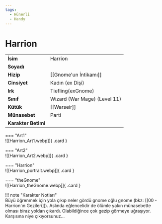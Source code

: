 ```yaml
---
tags:
  - Hünerli
  - Handy
---  
```

# Harrion   
  
<div class="grid" markdown>  
  
|  |  |  
|---|---|  
| **İsim** | Harrion |  
| **Soyadı** |  |  
| **Hizip** | [[Gnome'un İntikamı]] |  
| **Cinsiyet** | Kadın (ex Dişi) |  
| **Irk** | Tiefling(exGnome) |  
| **Sınıf** | Wizard (War Mage) (Level 11) |  
| **Kütük** | [[Warseir]] |  
| **Münasebet** | Parti |  
| **Karakter Betimi** |  |  
  
  
=== "Art1"  
	![[Harrion_Art1.webp]]{ .card }  
  
=== "Art2"  
	![[Harrion_Art2.webp]]{ .card }  
  
=== "Harrion"  
	![[Harrion_portrait.webp]]{ .card }  
  
=== "theGnome"  
	![[Harrion_theGnome.webp]]{ .card }  
  
</div>  
  
!!! note "Karakter Notları"  
	Büyü öğrenmek için yola çıkıp neler gördü gnome oğlu gnome (bkz: [[00 - Harrion'ın Gezileri]]). Aslında eğlencelidir de ölümle yakın münasebette olması biraz yoldan çıkardı. Olabildiğince çok gezip görmeye uğraşıyor. Karşısına niye çıkıyorsunuz…   